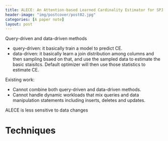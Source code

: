 ```yaml
---
title: ALECE: An Attention-based Learned Cardinality Estimator for SPJ Queries on Dynamic Workloads (Extended)
header-image: "img/postcover/post02.jpg"
categories: [A paper note]
layout: post
---
```


Query-driven and data-driven methods

- query-driven: it basically train a model to predict CE.
- data-driven: it basically learn a join distribution among columns and then sampling bsaed on that, and use the sampled data to estimate the basic staisitcs. Default optimizer will then use those statistics to estimate CE.

Existing work:

- Cannot combine both query-driven and data-driven methods.
- Cannot handle dynamic workloads that mix queries and data manipulation statements including inserts, deletes and updates.



ALECE is less sensitive to data changes

# Techniques







